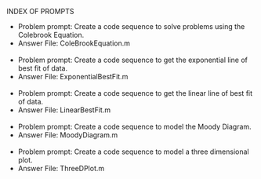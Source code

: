 INDEX OF PROMPTS
- Problem prompt: Create a code sequence to solve problems using the Colebrook Equation.
- Answer File: ColeBrookEquation.m
<br/><br/>
- Problem prompt: Create a code sequence to get the exponential line of best fit of data.
- Answer File: ExponentialBestFit.m
<br/><br/>
- Problem prompt: Create a code sequence to get the linear line of best fit of data.
- Answer File: LinearBestFit.m
<br/><br/>
- Problem prompt: Create a code sequence to model the Moody Diagram.
- Answer File: MoodyDiagram.m
<br/><br/>
- Problem prompt: Create a code sequence to model a three dimensional plot.
- Answer File: ThreeDPlot.m
